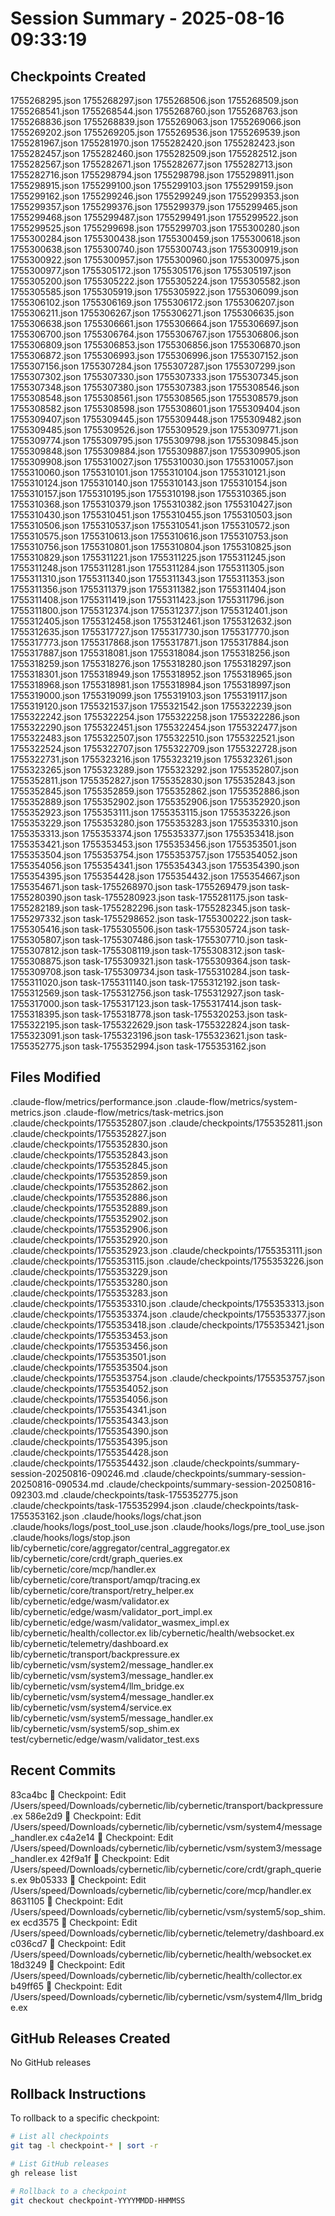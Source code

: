 # Session Summary - 2025-08-16 09:33:19

## Checkpoints Created
1755268295.json
1755268297.json
1755268506.json
1755268509.json
1755268541.json
1755268544.json
1755268760.json
1755268763.json
1755268836.json
1755268839.json
1755269063.json
1755269066.json
1755269202.json
1755269205.json
1755269536.json
1755269539.json
1755281967.json
1755281970.json
1755282420.json
1755282423.json
1755282457.json
1755282460.json
1755282509.json
1755282512.json
1755282567.json
1755282671.json
1755282677.json
1755282713.json
1755282716.json
1755298794.json
1755298798.json
1755298911.json
1755298915.json
1755299100.json
1755299103.json
1755299159.json
1755299162.json
1755299246.json
1755299249.json
1755299353.json
1755299357.json
1755299376.json
1755299379.json
1755299465.json
1755299468.json
1755299487.json
1755299491.json
1755299522.json
1755299525.json
1755299698.json
1755299703.json
1755300280.json
1755300284.json
1755300438.json
1755300459.json
1755300618.json
1755300638.json
1755300740.json
1755300743.json
1755300919.json
1755300922.json
1755300957.json
1755300960.json
1755300975.json
1755300977.json
1755305172.json
1755305176.json
1755305197.json
1755305200.json
1755305222.json
1755305224.json
1755305582.json
1755305585.json
1755305919.json
1755305922.json
1755306099.json
1755306102.json
1755306169.json
1755306172.json
1755306207.json
1755306211.json
1755306267.json
1755306271.json
1755306635.json
1755306638.json
1755306661.json
1755306664.json
1755306697.json
1755306700.json
1755306764.json
1755306767.json
1755306806.json
1755306809.json
1755306853.json
1755306856.json
1755306870.json
1755306872.json
1755306993.json
1755306996.json
1755307152.json
1755307156.json
1755307284.json
1755307287.json
1755307299.json
1755307302.json
1755307330.json
1755307333.json
1755307345.json
1755307348.json
1755307380.json
1755307383.json
1755308546.json
1755308548.json
1755308561.json
1755308565.json
1755308579.json
1755308582.json
1755308598.json
1755308601.json
1755309404.json
1755309407.json
1755309445.json
1755309448.json
1755309482.json
1755309485.json
1755309526.json
1755309529.json
1755309771.json
1755309774.json
1755309795.json
1755309798.json
1755309845.json
1755309848.json
1755309884.json
1755309887.json
1755309905.json
1755309908.json
1755310027.json
1755310030.json
1755310057.json
1755310060.json
1755310101.json
1755310104.json
1755310121.json
1755310124.json
1755310140.json
1755310143.json
1755310154.json
1755310157.json
1755310195.json
1755310198.json
1755310365.json
1755310368.json
1755310379.json
1755310382.json
1755310427.json
1755310430.json
1755310451.json
1755310455.json
1755310503.json
1755310506.json
1755310537.json
1755310541.json
1755310572.json
1755310575.json
1755310613.json
1755310616.json
1755310753.json
1755310756.json
1755310801.json
1755310804.json
1755310825.json
1755310829.json
1755311221.json
1755311225.json
1755311245.json
1755311248.json
1755311281.json
1755311284.json
1755311305.json
1755311310.json
1755311340.json
1755311343.json
1755311353.json
1755311356.json
1755311379.json
1755311382.json
1755311404.json
1755311408.json
1755311419.json
1755311423.json
1755311796.json
1755311800.json
1755312374.json
1755312377.json
1755312401.json
1755312405.json
1755312458.json
1755312461.json
1755312632.json
1755312635.json
1755317727.json
1755317730.json
1755317770.json
1755317773.json
1755317868.json
1755317871.json
1755317884.json
1755317887.json
1755318081.json
1755318084.json
1755318256.json
1755318259.json
1755318276.json
1755318280.json
1755318297.json
1755318301.json
1755318949.json
1755318952.json
1755318965.json
1755318968.json
1755318981.json
1755318984.json
1755318997.json
1755319000.json
1755319099.json
1755319103.json
1755319117.json
1755319120.json
1755321537.json
1755321542.json
1755322239.json
1755322242.json
1755322254.json
1755322258.json
1755322286.json
1755322290.json
1755322451.json
1755322454.json
1755322477.json
1755322483.json
1755322507.json
1755322510.json
1755322521.json
1755322524.json
1755322707.json
1755322709.json
1755322728.json
1755322731.json
1755323216.json
1755323219.json
1755323261.json
1755323265.json
1755323289.json
1755323292.json
1755352807.json
1755352811.json
1755352827.json
1755352830.json
1755352843.json
1755352845.json
1755352859.json
1755352862.json
1755352886.json
1755352889.json
1755352902.json
1755352906.json
1755352920.json
1755352923.json
1755353111.json
1755353115.json
1755353226.json
1755353229.json
1755353280.json
1755353283.json
1755353310.json
1755353313.json
1755353374.json
1755353377.json
1755353418.json
1755353421.json
1755353453.json
1755353456.json
1755353501.json
1755353504.json
1755353754.json
1755353757.json
1755354052.json
1755354056.json
1755354341.json
1755354343.json
1755354390.json
1755354395.json
1755354428.json
1755354432.json
1755354667.json
1755354671.json
task-1755268970.json
task-1755269479.json
task-1755280390.json
task-1755280923.json
task-1755281175.json
task-1755282189.json
task-1755282296.json
task-1755282345.json
task-1755297332.json
task-1755298652.json
task-1755300222.json
task-1755305416.json
task-1755305506.json
task-1755305724.json
task-1755305807.json
task-1755307486.json
task-1755307710.json
task-1755307812.json
task-1755308119.json
task-1755308312.json
task-1755308875.json
task-1755309321.json
task-1755309364.json
task-1755309708.json
task-1755309734.json
task-1755310284.json
task-1755311020.json
task-1755311140.json
task-1755312192.json
task-1755312569.json
task-1755312756.json
task-1755312927.json
task-1755317000.json
task-1755317123.json
task-1755317414.json
task-1755318395.json
task-1755318778.json
task-1755320253.json
task-1755322195.json
task-1755322629.json
task-1755322824.json
task-1755323091.json
task-1755323196.json
task-1755323621.json
task-1755352775.json
task-1755352994.json
task-1755353162.json

## Files Modified
.claude-flow/metrics/performance.json
.claude-flow/metrics/system-metrics.json
.claude-flow/metrics/task-metrics.json
.claude/checkpoints/1755352807.json
.claude/checkpoints/1755352811.json
.claude/checkpoints/1755352827.json
.claude/checkpoints/1755352830.json
.claude/checkpoints/1755352843.json
.claude/checkpoints/1755352845.json
.claude/checkpoints/1755352859.json
.claude/checkpoints/1755352862.json
.claude/checkpoints/1755352886.json
.claude/checkpoints/1755352889.json
.claude/checkpoints/1755352902.json
.claude/checkpoints/1755352906.json
.claude/checkpoints/1755352920.json
.claude/checkpoints/1755352923.json
.claude/checkpoints/1755353111.json
.claude/checkpoints/1755353115.json
.claude/checkpoints/1755353226.json
.claude/checkpoints/1755353229.json
.claude/checkpoints/1755353280.json
.claude/checkpoints/1755353283.json
.claude/checkpoints/1755353310.json
.claude/checkpoints/1755353313.json
.claude/checkpoints/1755353374.json
.claude/checkpoints/1755353377.json
.claude/checkpoints/1755353418.json
.claude/checkpoints/1755353421.json
.claude/checkpoints/1755353453.json
.claude/checkpoints/1755353456.json
.claude/checkpoints/1755353501.json
.claude/checkpoints/1755353504.json
.claude/checkpoints/1755353754.json
.claude/checkpoints/1755353757.json
.claude/checkpoints/1755354052.json
.claude/checkpoints/1755354056.json
.claude/checkpoints/1755354341.json
.claude/checkpoints/1755354343.json
.claude/checkpoints/1755354390.json
.claude/checkpoints/1755354395.json
.claude/checkpoints/1755354428.json
.claude/checkpoints/1755354432.json
.claude/checkpoints/summary-session-20250816-090246.md
.claude/checkpoints/summary-session-20250816-090534.md
.claude/checkpoints/summary-session-20250816-092303.md
.claude/checkpoints/task-1755352775.json
.claude/checkpoints/task-1755352994.json
.claude/checkpoints/task-1755353162.json
.claude/hooks/logs/chat.json
.claude/hooks/logs/post_tool_use.json
.claude/hooks/logs/pre_tool_use.json
.claude/hooks/logs/stop.json
lib/cybernetic/core/aggregator/central_aggregator.ex
lib/cybernetic/core/crdt/graph_queries.ex
lib/cybernetic/core/mcp/handler.ex
lib/cybernetic/core/transport/amqp/tracing.ex
lib/cybernetic/core/transport/retry_helper.ex
lib/cybernetic/edge/wasm/validator.ex
lib/cybernetic/edge/wasm/validator_port_impl.ex
lib/cybernetic/edge/wasm/validator_wasmex_impl.ex
lib/cybernetic/health/collector.ex
lib/cybernetic/health/websocket.ex
lib/cybernetic/telemetry/dashboard.ex
lib/cybernetic/transport/backpressure.ex
lib/cybernetic/vsm/system2/message_handler.ex
lib/cybernetic/vsm/system3/message_handler.ex
lib/cybernetic/vsm/system4/llm_bridge.ex
lib/cybernetic/vsm/system4/message_handler.ex
lib/cybernetic/vsm/system4/service.ex
lib/cybernetic/vsm/system5/message_handler.ex
lib/cybernetic/vsm/system5/sop_shim.ex
test/cybernetic/edge/wasm/validator_test.exs

## Recent Commits
83ca4bc 🔖 Checkpoint: Edit /Users/speed/Downloads/cybernetic/lib/cybernetic/transport/backpressure.ex
586e2d9 🔖 Checkpoint: Edit /Users/speed/Downloads/cybernetic/lib/cybernetic/vsm/system4/message_handler.ex
c4a2e14 🔖 Checkpoint: Edit /Users/speed/Downloads/cybernetic/lib/cybernetic/vsm/system3/message_handler.ex
42f9a1f 🔖 Checkpoint: Edit /Users/speed/Downloads/cybernetic/lib/cybernetic/core/crdt/graph_queries.ex
9b05333 🔖 Checkpoint: Edit /Users/speed/Downloads/cybernetic/lib/cybernetic/core/mcp/handler.ex
8631105 🔖 Checkpoint: Edit /Users/speed/Downloads/cybernetic/lib/cybernetic/vsm/system5/sop_shim.ex
ecd3575 🔖 Checkpoint: Edit /Users/speed/Downloads/cybernetic/lib/cybernetic/telemetry/dashboard.ex
c036cd7 🔖 Checkpoint: Edit /Users/speed/Downloads/cybernetic/lib/cybernetic/health/websocket.ex
18d3249 🔖 Checkpoint: Edit /Users/speed/Downloads/cybernetic/lib/cybernetic/health/collector.ex
b49ff65 🔖 Checkpoint: Edit /Users/speed/Downloads/cybernetic/lib/cybernetic/vsm/system4/llm_bridge.ex

## GitHub Releases Created
No GitHub releases

## Rollback Instructions
To rollback to a specific checkpoint:
```bash
# List all checkpoints
git tag -l checkpoint-* | sort -r

# List GitHub releases
gh release list

# Rollback to a checkpoint
git checkout checkpoint-YYYYMMDD-HHMMSS
```
